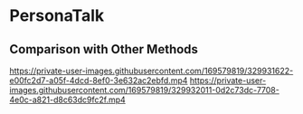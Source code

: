 # PersonaTalk
## Comparison with Other Methods

https://private-user-images.githubusercontent.com/169579819/329931622-e00fc2d7-a05f-4dcd-8ef0-3e632ac2ebfd.mp4 
https://private-user-images.githubusercontent.com/169579819/329932011-0d2c73dc-7708-4e0c-a821-d8c63dc9fc2f.mp4
